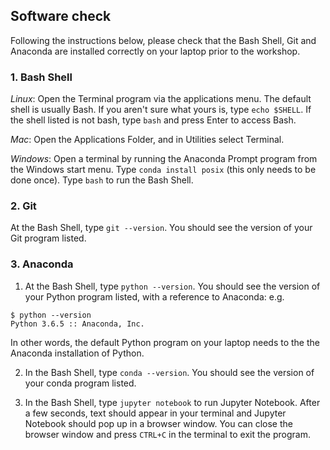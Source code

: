 ## Software check

Following the instructions below,
please check that the Bash Shell, Git and Anaconda are installed correctly on your laptop
prior to the workshop.

### 1. Bash Shell

*Linux*: Open the Terminal program via the applications menu.  The default shell is usually Bash.  If you aren't sure what yours is, type `echo $SHELL`.  If the shell listed is not bash, type `bash` and press Enter to access Bash.

*Mac*: Open the Applications Folder, and in Utilities select Terminal.

*Windows*: Open a terminal by running the Anaconda Prompt program from the Windows start menu. Type `conda install posix` (this only needs to be done once). Type `bash` to run the Bash Shell.

### 2. Git

At the Bash Shell, type `git --version`. You should see the version of your Git program listed. 

### 3. Anaconda

1. At the Bash Shell, type `python --version`. You should see the version of your Python program listed, with a reference to Anaconda: e.g. 
```
$ python --version
Python 3.6.5 :: Anaconda, Inc.
```
In other words, the default Python program on your laptop needs to the the Anaconda installation of Python.

2. In the Bash Shell, type `conda --version`. You should see the version of your conda program listed.

3. In the Bash Shell, type `jupyter notebook` to run Jupyter Notebook. After a few seconds, text should appear in your terminal and Jupyter Notebook should pop up in a browser window. You can close the browser window and press `CTRL+C` in the terminal to exit the program.
